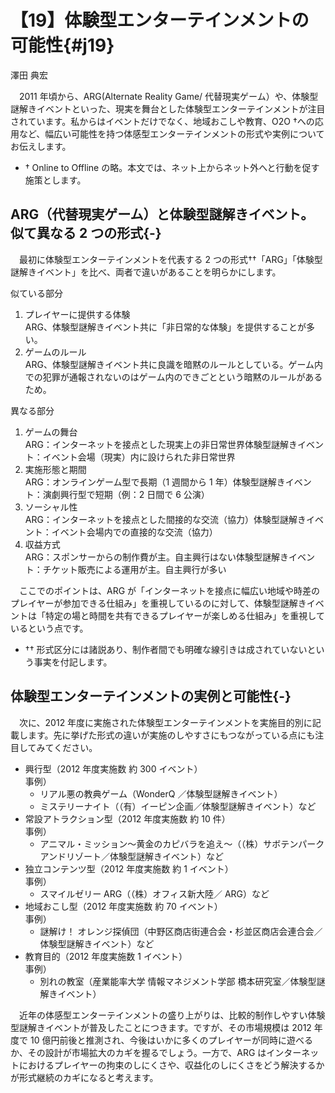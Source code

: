 # 【19】体験型エンターテインメントの可能性{#j19}

<div class="author">澤田 典宏</div>

　2011 年頃から、ARG(Alternate Reality Game/ 代替現実ゲーム）や、体験型謎解きイベントといった、現実を舞台とした体験型エンターテインメントが注目されています。私からはイベントだけでなく、地域おこしや教育、O2O †への応用など、幅広い可能性を持つ体感型エンターテインメントの形式や実例についてお伝えします。

* † Online to Offline の略。本文では、ネット上からネット外へと行動を促す施策とします。

## ARG（代替現実ゲーム）と体験型謎解きイベント。似て異なる 2 つの形式{-}

　最初に体験型エンターテインメントを代表する 2 つの形式††「ARG」「体験型謎解きイベント」を比べ、両者で違いがあることを明らかにします。

似ている部分

1. プレイヤーに提供する体験  
ARG、体験型謎解きイベント共に「非日常的な体験」を提供することが多い。
2. ゲームのルール  
ARG、体験型謎解きイベント共に良識を暗黙のルールとしている。ゲーム内での犯罪が通報されないのはゲーム内のできごとという暗黙のルールがあるため。

異なる部分

1. ゲームの舞台  
ARG：インターネットを接点とした現実上の非日常世界体験型謎解きイベント：イベント会場（現実）内に設けられた非日常世界
2. 実施形態と期間  
ARG：オンラインゲーム型で長期（1 週間から 1 年）体験型謎解きイベント：演劇興行型で短期（例：2 日間で 6 公演）
3. ソーシャル性  
ARG：インターネットを接点とした間接的な交流（協力）体験型謎解きイベント：イベント会場内での直接的な交流（協力）
4. 収益方式  
ARG：スポンサーからの制作費が主。自主興行はない体験型謎解きイベント：チケット販売による運用が主。自主興行が多い

　ここでのポイントは、ARG が「インターネットを接点に幅広い地域や時差のプレイヤーが参加できる仕組み」を重視しているのに対して、体験型謎解きイベントは「特定の場と時間を共有できるプレイヤーが楽しめる仕組み」を重視しているという点です。

* †† 形式区分には諸説あり、制作者間でも明確な線引きは成されていないという事実を付記します。

## 体験型エンターテインメントの実例と可能性{-}

　次に、2012 年度に実施された体験型エンターテインメントを実施目的別に記載します。先に挙げた形式の違いが実施のしやすさにもつながっている点にも注目してみてください。

* 興行型（2012 年度実施数 約 300 イベント）  
事例）
  * リアル悪の教典ゲーム（WonderQ ／体験型謎解きイベント）  
  * ミステリーナイト（（有）イーピン企画／体験型謎解きイベント）など
* 常設アトラクション型（2012 年度実施数 約 10 件）  
事例）
  * アニマル・ミッション～黄金のカピバラを追え～（（株）サボテンパークアンドリゾート／体験型謎解きイベント）など
* 独立コンテンツ型（2012 年度実施数 約 1 イベント）  
事例）
  * スマイルゼリー ARG（（株）オフィス新大陸／ ARG）など
* 地域おこし型（2012 年度実施数 約 70 イベント）  
事例）
  * 謎解け！ オレンジ探偵団（中野区商店街連合会・杉並区商店会連合会／体験型謎解きイベント）など
* 教育目的（2012 年度実施数 1 イベント）  
事例）
  * 別れの教室（産業能率大学 情報マネジメント学部 橋本研究室／体験型謎解きイベント）

　近年の体感型エンターテインメントの盛り上がりは、比較的制作しやすい体験型謎解きイベントが普及したことにつきます。ですが、その市場規模は 2012 年度で 10 億円前後と推測され、今後はいかに多くのプレイヤーが同時に遊べるか、その設計が市場拡大のカギを握るでしょう。一方で、ARG はインターネットにおけるプレイヤーの拘束のしにくさや、収益化のしにくさをどう解決するかが形式継続のカギになると考えます。

